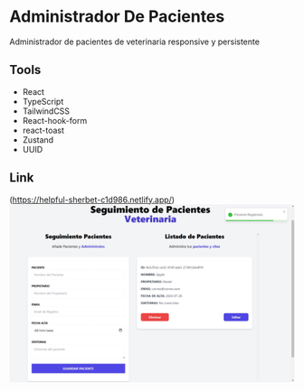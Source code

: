 # Administrador De Pacientes

Administrador de pacientes de veterinaria responsive y persistente

## Tools
- React
- TypeScript
- TailwindCSS
- React-hook-form
- react-toast
- Zustand
- UUID
## Link
(https://helpful-sherbet-c1d986.netlify.app/)
![Preview Img](Preview.jpeg)
